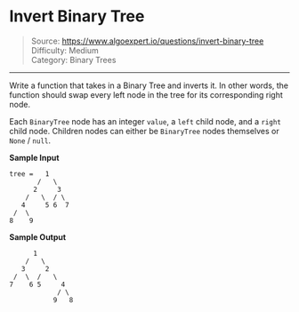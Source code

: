 # Invert Binary Tree
> Source: https://www.algoexpert.io/questions/invert-binary-tree  
> Difficulty: Medium  
> Category: Binary Trees
---

Write a function that takes in a Binary Tree and inverts it. In other words, the
function should swap every left node in the tree for its corresponding right
node.

Each `BinaryTree` node has an integer `value`, a `left` child node, and a `right`
child node. Children nodes can either be `BinaryTree` nodes themselves or `None`
/ `null`.

**Sample Input**
```
tree =   1
       /   \
      2     3
    /   \  / \
   4     5 6  7
 /  \
8    9
```

**Sample Output**
```
      1
    /   \
   3     2
 /  \  /   \
7    6 5     4
            / \
           9   8
```

